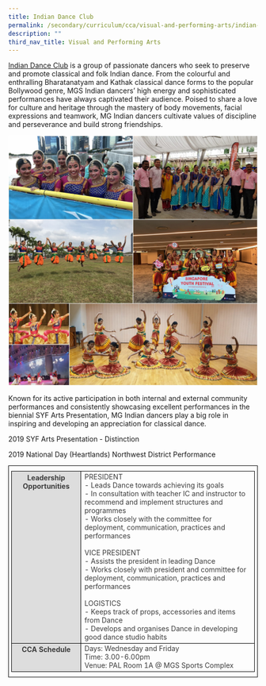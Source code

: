 ```yaml
---
title: Indian Dance Club
permalink: /secondary/curriculum/cca/visual-and-performing-arts/indian-dance-club/
description: ""
third_nav_title: Visual and Performing Arts
---
```

[Indian Dance Club](https://youtu.be/DQJEc-emvvs) is a group of passionate dancers who seek to preserve and promote classical and folk Indian dance. From the colourful and enthralling Bharatanatyam and Kathak classical dance forms to the popular Bollywood genre, MGS Indian dancers’ high energy and sophisticated performances have always captivated their audience. Poised to share a love for culture and heritage through the mastery of body movements, facial expressions and teamwork, MG Indian dancers cultivate values of discipline and perseverance and build strong friendships.

![](/images/Sec_cca/indian-dance.jpg)

Known for its active participation in both internal and external community performances and consistently showcasing excellent performances in the biennial SYF Arts Presentation, MG Indian dancers play a big role in inspiring and developing an appreciation for classical dance.

2019 SYF Arts Presentation - Distinction

2019 National Day (Heartlands) Northwest District Performance


<style type="text/css">
.tg {
    border-color: black;
    border-style: solid;
    border-width: 1px;
    color: #3D3D3D;
    padding: 10px 5px;
}
.tg td {
    overflow: hidden;
    word-break: normal;
}
.tg th {
    background-color: #DDD;
    border-color: black;
    border-style: solid;
    border-width: 1px;
    color: #3D3D3D;
    font-weight: bold;
}
.tg .tr-norm {
    border-color: black;
    border-style: solid;
    border-width: 1px;
    vertical-align: top;
}
.tg .tr-header {
    border-color: black;
    border-style: solid;
    border-width: 1px;
    color: #3D3D3D;
    font-weight: bold;
    vertical-align: top
}
</style>

<table class="tg">
  <thead>
    <tr>
      <th class="tr-header">Leadership Opportunities</th>
      <td class="tr-norm">PRESIDENT<br>
        - Leads Dance towards achieving its goals<br>
        - In consultation with teacher IC and instructor to recommend and implement structures and programmes<br>
        - Works closely with the committee for deployment, communication, practices and performances<br>
        <br>
        VICE PRESIDENT<br>
        - Assists the president in leading Dance<br>
        - Works closely with president and committee for deployment, communication, practices and performances<br>
        <br>
        LOGISTICS<br>
        - Keeps track of props, accessories and items from Dance<br>
      - Develops and organises Dance in developing good dance studio habits</td>
    </tr>
  </thead>
  <tbody>
    <tr>
      <th class="tr-header">CCA Schedule</th>
      <td class="tr-norm">Days: Wednesday and Friday<br>
        Time: 3.00-6.00pm<br>
      Venue: PAL Room 1A @ MGS Sports Complex</td>
    </tr>
  </tbody>
</table>